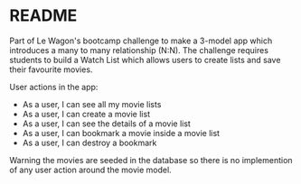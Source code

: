 # README

Part of Le Wagon's bootcamp challenge to make a 3-model app which introduces a many to many relationship (N:N). 
The challenge requires students to build a Watch List which allows users to create lists and save their favourite movies.

User actions in the app:

* As a user, I can see all my movie lists
* As a user, I can create a movie list
* As a user, I can see the details of a movie list
* As a user, I can bookmark a movie inside a movie list
* As a user, I can destroy a bookmark

Warning the movies are seeded in the database so there is no implemention of any user action around the movie model.
